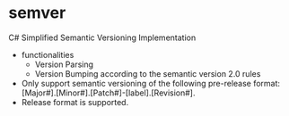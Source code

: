 # semver
C# Simplified Semantic Versioning Implementation
* functionalities
  * Version Parsing
  * Version Bumping according to the semantic version 2.0 rules
* Only support semantic versioning of the following pre-release format: [Major#].[Minor#].[Patch#]-[label].[Revision#].
* Release format is supported.
